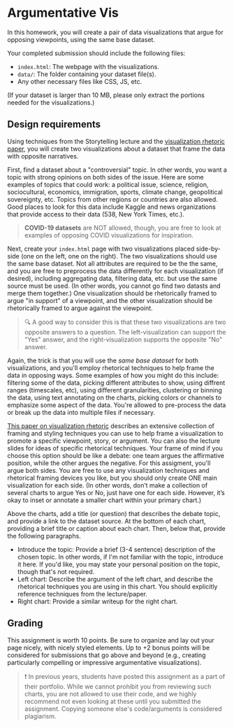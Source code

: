 # Argumentative Vis

In this homework, you will create a pair of data visualizations that argue for opposing viewpoints, using the same base dataset.

Your completed submission should include the following files:
* `index.html`: The webpage with the visualizations.
* `data/`: The folder containing your dataset file(s).
* Any other necessary files like CSS, JS, etc.

(If your dataset is larger than 10 MB, please only extract the portions needed for the visualizations.)

## Design requirements

Using techniques from the Storytelling lecture and the [visualization rhetoric paper](http://users.eecs.northwestern.edu/~jhullman/vis_rhetoric.pdf), you will create two visualizations about a dataset that frame the data with opposite narratives.

First, find a dataset about a "controversial" topic. In other words, you want a topic with strong opinions on both sides of the issue. Here are some examples of topics that could work: a political issue, science, religion, sociocultural, economics, immigration, sports, climate change, geopolitical sovereignty, etc. Topics from other regions or countries are also allowed. Good places to look for this data include Kaggle and news organizations that provide access to their data (538, New York Times, etc.).

> **COVID-19 datasets** are NOT allowed, though, you are free to look at examples of opposing COVID visualizations for inspiration.

Next, create your `index.html` page with two visualizations placed side-by-side (one on the left, one on the right). The two visualizations should use the same base dataset. Not all attributes are required to be the the same, and you are free to preprocess the data differently for each visualization (if desired), including aggregating data, filtering data, etc. but use the same source must be used. (In other words, you cannot go find two datasts and merge them together.) One visualization should be rhetorically framed to argue "in support" of a viewpoint, and the other visualization should be rhetorically framed to argue against the viewpoint. 

> 🔍 A good way to consider this is that these two visualizations are two opposite answers to a question. The left-visualization can support the "Yes" answer, and the right-visualization supports the opposite "No" answer.

Again, the trick is that you will use the _same base dataset_ for both visualizations, and you'll employ rhetorical techniques to help frame the data in opposing ways. Some examples of how you might do this include: filtering some of the data, picking different attributes to show, using diffrent ranges (timescales, etc), using different granularities, clustering or binning the data, using text annotating on the charts, picking colors or channels to emphasize some aspect of the data. You're allowed to pre-process the data or break up the data into multiple files if necessary. 

[This paper on visualization rhetoric](http://users.eecs.northwestern.edu/~jhullman/vis_rhetoric.pdf) describes an extensive collection of framing and styling techniques you can use to help frame a visualization to promote a specific viewpoint, story, or argument. You can also the lecture slides for ideas of specific rhetorical techniques. Your frame of mind if you choose this option should be like a debate: one team argues the affirmative position, while the other argues the negative. For this assigment, you'll argue both sides. You are free to use any visualization techniques and rhetorical framing devices you like, but you should only create ONE main visualization for each side. (In other words, don’t make a collection of several charts to argue Yes or No, just have one for each side. However, it’s okay to inset or annotate a smaller chart within your primary chart.)

Above the charts, add a title (or question) that describes the debate topic, and provide a link to the dataset source. At the bottom of each chart, providing a brief title or caption about each chart. Then, below that, provide the following paragraphs.

* Introduce the topic: Provide a brief (3-4 sentence) description of the chosen topic. In other words, if I'm not familiar with the topic, introduce it here. If you'd like, you may state your personal position on the topic, though that's not required.
* Left chart: Describe the argument of the left chart, and describe the rhetorical techniques you are using in this chart. You should explicitly reference techniques from the lecture/paper.
* Right chart: Provide a similar writeup for the right chart.

## Grading 

This assignment is worth 10 points. Be sure to organize and lay out your page nicely, with nicely styled elements. Up to +2 bonus points will be considered for submissions that go above and beyond (e.g., creating particularly compelling or impressive argumentative visualizations).

> ❗️ In previous years, students have posted this assignment as a part of their portfolio. While we cannot prohibit you from reviewing such charts, you are not allowed to use their code, and we highly recommend not even looking at these until you submitted the assignment. Copying someone else's code/arguments is considered plagiarism.